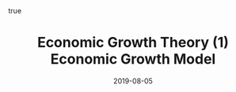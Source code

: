 ---
order: 6
title: Economic Growth Theory (1) Economic Growth Model
date: 2019-08-05
categories: [ECONOMICS, 3.macroeconomics]
tags: [Economics, Macroeconomics, Economic Growth Theory, Solow Model, AK Model, Two-Sector Model]
math: true
description: >-
    Based on the lecture "Macroeconomic Change and Growth (2018-2)" by Prof. Jai Hyun Nahm, Dept. of Economics, College of Economics & Commerce, Kookmin Univ.
image:
    path: /_post_refer_img/Economics/3.Macroeconomics/Thumbnail.jpg
---